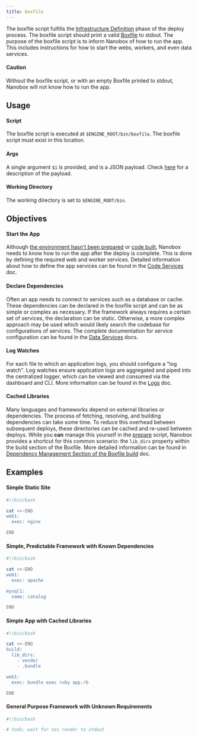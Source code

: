 ```yaml
---
title: boxfile
---
```


The boxfile script fulfills the [Infrastructure Definition](/engines/how-engines-work#infrastructure-definition) phase of the deploy process. The boxfile script should print a valid [Boxfile](/boxfile/) to stdout. The purpose of the boxfile script is to inform Nanobox of how to run the app. This includes instructions for how to start the webs, workers, and even data services.

#### Caution

Without the boxfile script, or with an empty Boxfile printed to stdout, Nanobox will not know how to run the app.

## Usage

#### Script

The boxfile script is executed at `$ENGINE_ROOT/bin/boxfile`. The boxfile script must exist in this location.

#### Args

A single argument `$1` is provided, and is a JSON payload. Check [here](/engines/scripts/#payload) for a description of the payload.

#### Working Directory

The working directory is set to `$ENGINE_ROOT/bin`.

## Objectives

#### Start the App

Although [the environment hasn't been prepared](/engines/how-engines-work#environment-preparation) or [code built](/engines/how-engines-work/#application-build), Nanobox needs to know how to run the app after the deploy is complete. This is done by defining the required web and worker services. Detailed information about how to define the app services can be found in the [Code Services](/boxfile/code-services/) doc.

#### Declare Dependencies

Often an app needs to connect to services such as a database or cache. These dependencies can be declared in the boxfile script and can be as simple or complex as necessary. If the framework always requires a certain set of services, the declaration can be static. Otherwise, a more complex approach may be used which would likely search the codebase for configurations of services. The complete documentation for service configuration can be found in the [Data Services](/boxfile/data-services/) docs.

#### Log Watches

For each file to which an application logs, you should configure a "log watch". Log watches ensure application logs are aggregated and piped into the centralized logger, which can be viewed and consumed via the dashboard and CLI. More information can be found in the [Logs](/getting-started/logs/#including-custom-logs-in-the-unified-log-stream) doc.

#### Cached Libraries

Many languages and frameworks depend on external libraries or dependencies. The process of fetching, resolving, and building dependencies can take some time. To reduce this overhead between subsequent deploys, these directories can be cached and re-used between deploys. While you **can** manage this yourself in the [prepare](/engines/scripts/prepare/) script, Nanobox provides a shortcut for this common scenario: the `lib_dirs` property within the build section of the Boxfile. More detailed information can be found in [Dependency Management Section of the Boxfile build](/boxfile/build#dependency-management) doc.

## Examples

#### Simple Static Site

```bash
#!/bin/bash

cat <<-END
web1:
  exec: nginx

END
```

#### Simple, Predictable Framework with Known Dependencies

```bash
#!/bin/bash

cat <<-END
web1:
  exec: apache

mysql1:
  name: catalog

END
```

#### Simple App with Cached Libraries

```bash
#!/bin/bash

cat <<-END
build:
  lib_dirs:
    - vendor
    - .bundle

web1:
  exec: bundle exec ruby app.rb

END
```

#### General Purpose Framework with Unknown Requirements

```bash
#!/bin/bash

# todo: wait for nos render to stdout
```

